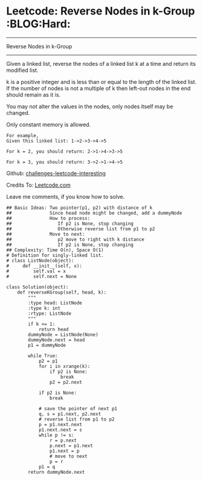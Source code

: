 # Leetcode: Reverse Nodes in k-Group     :BLOG:Hard:


---

Reverse Nodes in k-Group  

---

Given a linked list, reverse the nodes of a linked list k at a time and return its modified list.  

k is a positive integer and is less than or equal to the length of the linked list. If the number of nodes is not a multiple of k then left-out nodes in the end should remain as it is.  

You may not alter the values in the nodes, only nodes itself may be changed.  

Only constant memory is allowed.  

    For example,
    Given this linked list: 1->2->3->4->5
    
    For k = 2, you should return: 2->1->4->3->5
    
    For k = 3, you should return: 3->2->1->4->5

Github: [challenges-leetcode-interesting](https://github.com/DennyZhang/challenges-leetcode-interesting/tree/master/reverse-nodes-in-k-group)  

Credits To: [Leetcode.com](https://leetcode.com/problems/reverse-nodes-in-k-group/description/)  

Leave me comments, if you know how to solve.  

    ## Basic Ideas: Two pointer(p1, p2) with distance of k
    ##              Since head node might be changed, add a dummyNode
    ##              How to process:
    ##                 If p2 is None, stop changing
    ##                 Otherwise reverse list from p1 to p2
    ##              Move to next:
    ##                 p2 move to right with k distance
    ##                 If p2 is None, stop changing
    ## Complexity: Time O(n), Space O(1)
    # Definition for singly-linked list.
    # class ListNode(object):
    #     def __init__(self, x):
    #         self.val = x
    #         self.next = None
    
    class Solution(object):
        def reverseKGroup(self, head, k):
            """
            :type head: ListNode
            :type k: int
            :rtype: ListNode
            """
            if k <= 1:
                return head
            dummyNode = ListNode(None)
            dummyNode.next = head
            p1 = dummyNode
    
            while True:
                p2 = p1
                for i in xrange(k):
                    if p2 is None:
                        break
                    p2 = p2.next
    
                if p2 is None:
                    break
    
                # save the pointer of next p1
                q, s = p1.next, p2.next
                # reverse list from p1 to p2
                p = p1.next.next
                p1.next.next = s
                while p != s:
                    r = p.next
                    p.next = p1.next
                    p1.next = p
                    # move to next
                    p = r
                p1 = q
            return dummyNode.next